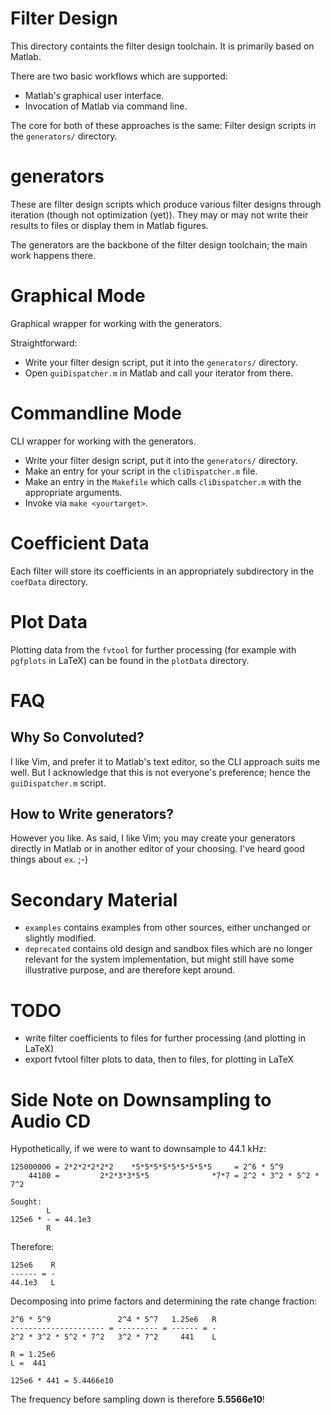 Filter Design
=============

This directory containts the filter design toolchain. It is primarily based 
on Matlab.

There are two basic workflows which are supported:

- Matlab's graphical user interface.
- Invocation of Matlab via command line.

The core for both of these approaches is the same: Filter design scripts
in the `generators/` directory.


generators
==========

These are filter design scripts which produce various filter designs
through iteration (though not optimization (yet)). They may or may not 
write their results to files or display them in Matlab figures.

The generators are the backbone of the filter design toolchain; the
main work happens there.


Graphical Mode
==============

Graphical wrapper for working with the generators.

Straightforward:
- Write your filter design script, put it into the `generators/` directory.
- Open `guiDispatcher.m` in Matlab and call your iterator from there.


Commandline Mode
================

CLI wrapper for working with the generators.

- Write your filter design script, put it into the `generators/` directory.
- Make an entry for your script in the `cliDispatcher.m` file.
- Make an entry in the `Makefile` which calls `cliDispatcher.m` with
the appropriate arguments.
- Invoke via `make <yourtarget>`.


Coefficient Data
================

Each filter will store its coefficients in an appropriately subdirectory
in the `coefData` directory.


Plot Data
=========

Plotting data from the `fvtool` for further processing (for example
with `pgfplots` in LaTeX) can be found in the `plotData` directory.


FAQ
===

## Why So Convoluted?

I like Vim, and prefer it to Matlab's text editor, so the CLI approach
suits me well. But I acknowledge that this is not everyone's preference;
hence the `guiDispatcher.m` script.

## How to Write generators?

However you like. As said, I like Vim; you may create your generators
directly in Matlab or in another editor of your choosing. I've heard
good things about `ex`. ;-)


Secondary Material
==================

- `examples` contains examples from other sources, either unchanged or
slightly modified.
- `deprecated` contains old design and sandbox files which are no longer 
relevant for the system implementation, but might still have some 
illustrative purpose, and are therefore kept around.


TODO
====

- write filter coefficients to files for further processing (and plotting 
in LaTeX)
- export fvtool filter plots to data, then to files, for plotting in LaTeX


Side Note on Downsampling to Audio CD
=====================================

Hypothetically, if we were to want to downsample to 44.1 kHz:
 
```
125000000 = 2*2*2*2*2*2    *5*5*5*5*5*5*5*5*5     = 2^6 * 5^9
    44100 =         2*2*3*3*5*5              *7*7 = 2^2 * 3^2 * 5^2 * 7^2

Sought:
        L
125e6 * - = 44.1e3
        R
```

Therefore:
```
125e6    R
------ = -
44.1e3   L
```

Decomposing into prime factors and determining the rate change fraction:

```
2^6 * 5^9               2^4 * 5^7   1.25e6   R
--------------------- = --------- = ------ = -
2^2 * 3^2 * 5^2 * 7^2   3^2 * 7^2     441    L

R = 1.25e6
L =  441

125e6 * 441 = 5.4466e10
```

The frequency before sampling down is therefore __5.5566e10__!
